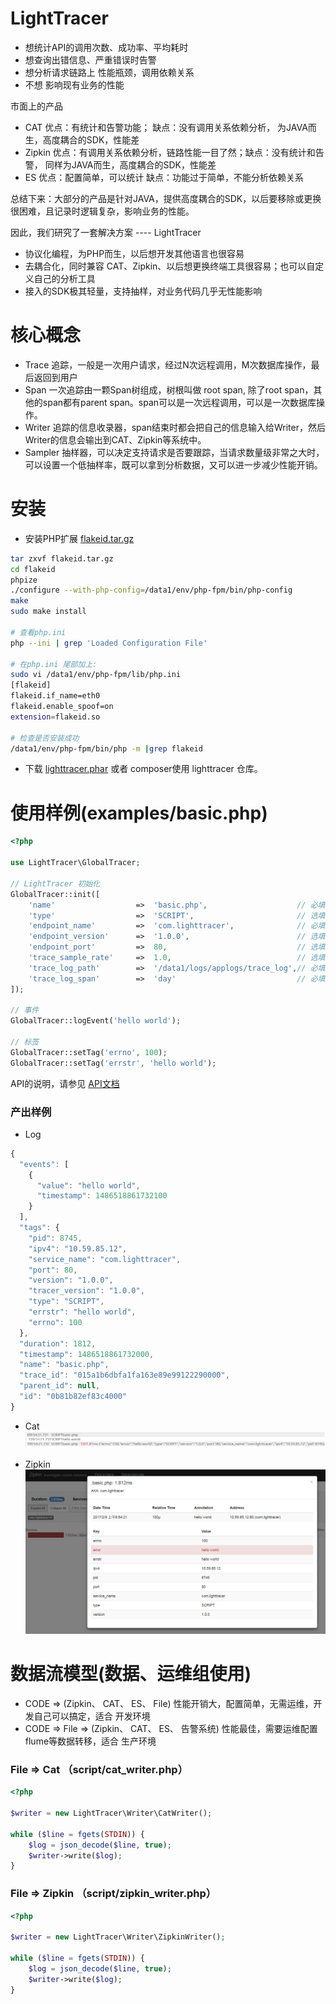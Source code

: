 LightTracer
===
* 想统计API的调用次数、成功率、平均耗时
* 想查询出错信息、严重错误时告警
* 想分析请求链路上 性能瓶颈，调用依赖关系
* 不想 影响现有业务的性能

市面上的产品

* CAT 优点：有统计和告警功能； 缺点：没有调用关系依赖分析， 为JAVA而生，高度耦合的SDK，性能差
* Zipkin 优点：有调用关系依赖分析，链路性能一目了然；缺点：没有统计和告警， 同样为JAVA而生，高度耦合的SDK，性能差
* ES 优点：配置简单，可以统计 缺点：功能过于简单，不能分析依赖关系

总结下来：大部分的产品是针对JAVA，提供高度耦合的SDK，以后要移除或更换很困难，且记录时逻辑复杂，影响业务的性能。


因此，我们研究了一套解决方案 ---- LightTracer

* 协议化编程，为PHP而生，以后想开发其他语言也很容易
* 去耦合化，同时兼容 CAT、Zipkin、以后想更换终端工具很容易；也可以自定义自己的分析工具
* 接入的SDK极其轻量，支持抽样，对业务代码几乎无性能影响


核心概念
===
* Trace 追踪，一般是一次用户请求，经过N次远程调用，M次数据库操作，最后返回到用户
* Span  一次追踪由一颗Span树组成，树根叫做 root span, 除了root span，其他的span都有parent span。span可以是一次远程调用，可以是一次数据库操作。
* Writer 追踪的信息收录器，span结束时都会把自己的信息输入给Writer，然后Writer的信息会输出到CAT、Zipkin等系统中。
* Sampler 抽样器，可以决定支持请求是否要跟踪，当请求数量级非常之大时，可以设置一个低抽样率，既可以拿到分析数据，又可以进一步减少性能开销。


安装
===
* 安装PHP扩展 [flakeid.tar.gz](flakeid.tar.gz) 

```bash
tar zxvf flakeid.tar.gz
cd flakeid
phpize
./configure --with-php-config=/data1/env/php-fpm/bin/php-config
make
sudo make install

# 查看php.ini
php --ini | grep 'Loaded Configuration File' 

# 在php.ini 尾部加上:
sudo vi /data1/env/php-fpm/lib/php.ini
[flakeid]
flakeid.if_name=eth0
flakeid.enable_spoof=on
extension=flakeid.so

# 检查是否安装成功
/data1/env/php-fpm/bin/php -m |grep flakeid

```

* 下载 [lighttracer.phar](lighttracer.phar)  或者 composer使用 lighttracer 仓库。

使用样例(examples/basic.php)
===

```php
<?php

use LightTracer\GlobalTracer;

// LightTracer 初始化
GlobalTracer::init([
    'name'                  =>  'basic.php',                    // 必填：RootSpan名
    'type'                  =>  'SCRIPT',                       // 选填：RootSpan类型
    'endpoint_name'         =>  'com.lighttracer',              // 必填：APP名，一般是业务的域名
    'endpoint_version'      =>  '1.0.0',                        // 选填
    'endpoint_port'         =>  80,                             // 选填
    'trace_sample_rate'     =>  1.0,                            // 选填 0.0 - 1.0 抽样率
    'trace_log_path'        =>  '/data1/logs/applogs/trace_log',// 必填：日志文件存放目录，请确保有写权限  
    'trace_log_span'        =>  'day'                           // 必填：day 按天分隔文件
]);

// 事件
GlobalTracer::logEvent('hello world');

// 标签
GlobalTracer::setTag('errno', 100);
GlobalTracer::setTag('errstr', 'hello world');

```

API的说明，请参见 [API文档](api.md)

### 产出样例

* Log

```javascript
{
  "events": [
    {
      "value": "hello world",
      "timestamp": 1486518861732100
    }
  ],
  "tags": {
    "pid": 8745,
    "ipv4": "10.59.85.12",
    "service_name": "com.lighttracer",
    "port": 80,
    "version": "1.0.0",
    "tracer_version": "1.0.0",
    "type": "SCRIPT",
    "errstr": "hello world",
    "errno": 100
  },
  "duration": 1812,
  "timestamp": 1486518861732000,
  "name": "basic.php",
  "trace_id": "015a1b6dbfa1fa163e89e99122290000",
  "parent_id": null,
  "id": "0b81b82ef83c4000"
}
```

* Cat
![examples/basic_cat.PNG](examples/basic_cat.PNG)

* Zipkin
![examples/basic_zipkin.PNG](examples/basic_zipkin.PNG)


数据流模型(数据、运维组使用)
===

* CODE  =>  (Zipkin、 CAT、 ES、 File)          性能开销大，配置简单，无需运维，开发自己可以搞定，适合 开发环境 
* CODE  =>  File =>  (Zipkin、 CAT、 ES、 告警系统)      性能最佳，需要运维配置flume等数据转移，适合 生产环境


### File => Cat （script/cat_writer.php）

```php
<?php

$writer = new LightTracer\Writer\CatWriter();

while ($line = fgets(STDIN)) {
    $log = json_decode($line, true);
    $writer->write($log);
}

```

### File => Zipkin （script/zipkin_writer.php）

```php
<?php

$writer = new LightTracer\Writer\ZipkinWriter();

while ($line = fgets(STDIN)) {
    $log = json_decode($line, true);
    $writer->write($log);
}
```
